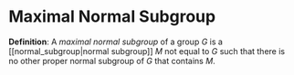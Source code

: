 # Maximal Normal Subgroup
**Definition**: A *maximal normal subgroup* of a group $G$ is a [[normal_subgroup|normal subgroup]] $M$ not equal to $G$ such that there is no other proper normal subgroup of $G$ that contains $M$.
